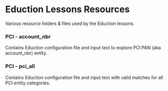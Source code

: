 # Eduction Lessons Resources

Various resource folders & files used by the Eduction lessons.

### PCI - account_nbr

Contains Eduction configuration file and input text to explore PCI PAN (aka account_nbr) entity.

### PCI - pci_all

Contains Eduction configuration file and input text with valid matches for all PCI entity categories.
